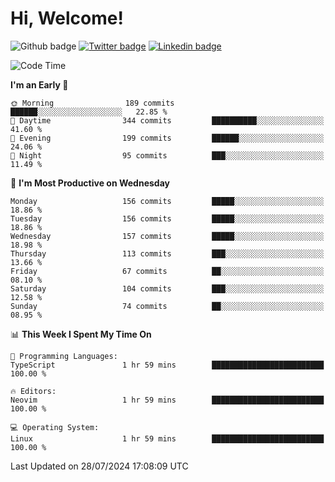   # Hi, Welcome!
  ![Github badge](https://img.shields.io/github/followers/kraken-afk.svg?style=social&label=Follow&maxAge=2592000)
  [![Twitter badge](https://img.shields.io/badge/-Twitter-00acee?style=flat-square&logo=Twitter&logoColor=white)](https://twitter.com/trshppl)
  [![Linkedin badge](https://img.shields.io/badge/LinkedIn-0077B5?style=flat-square&logo=linkedin&logoColor=white)](https://www.linkedin.com/in/noveanrer)
<!--START_SECTION:waka-->
![Code Time](http://img.shields.io/badge/Code%20Time-254%20hrs%2053%20mins-blue)

**I'm an Early 🐤** 

```text
🌞 Morning                189 commits         ██████░░░░░░░░░░░░░░░░░░░   22.85 % 
🌆 Daytime                344 commits         ██████████░░░░░░░░░░░░░░░   41.60 % 
🌃 Evening                199 commits         ██████░░░░░░░░░░░░░░░░░░░   24.06 % 
🌙 Night                  95 commits          ███░░░░░░░░░░░░░░░░░░░░░░   11.49 % 
```
📅 **I'm Most Productive on Wednesday** 

```text
Monday                   156 commits         █████░░░░░░░░░░░░░░░░░░░░   18.86 % 
Tuesday                  156 commits         █████░░░░░░░░░░░░░░░░░░░░   18.86 % 
Wednesday                157 commits         █████░░░░░░░░░░░░░░░░░░░░   18.98 % 
Thursday                 113 commits         ███░░░░░░░░░░░░░░░░░░░░░░   13.66 % 
Friday                   67 commits          ██░░░░░░░░░░░░░░░░░░░░░░░   08.10 % 
Saturday                 104 commits         ███░░░░░░░░░░░░░░░░░░░░░░   12.58 % 
Sunday                   74 commits          ██░░░░░░░░░░░░░░░░░░░░░░░   08.95 % 
```


📊 **This Week I Spent My Time On** 

```text
💬 Programming Languages: 
TypeScript               1 hr 59 mins        █████████████████████████   100.00 % 

🔥 Editors: 
Neovim                   1 hr 59 mins        █████████████████████████   100.00 % 

💻 Operating System: 
Linux                    1 hr 59 mins        █████████████████████████   100.00 % 
```


 Last Updated on 28/07/2024 17:08:09 UTC
<!--END_SECTION:waka-->